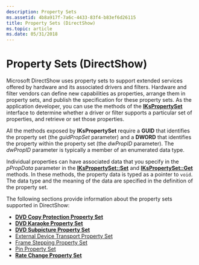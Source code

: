 ```yaml
---
description: Property Sets
ms.assetid: 4b8a917f-7a6c-4433-83f4-b83ef6d26115
title: Property Sets (DirectShow)
ms.topic: article
ms.date: 05/31/2018
---
```


# Property Sets (DirectShow)

Microsoft DirectShow uses property sets to support extended services offered by hardware and its associated drivers and filters. Hardware and filter vendors can define new capabilities as properties, arrange them in property sets, and publish the specification for these property sets. As the application developer, you can use the methods of the [**IKsPropertySet**](ikspropertyset.md) interface to determine whether a driver or filter supports a particular set of properties, and retrieve or set those properties.

All the methods exposed by **IKsPropertySet** require a **GUID** that identifies the property set (the *guidPropSet* parameter) and a **DWORD** that identifies the property within the property set (the *dwPropID* parameter). The *dwPropID* parameter is typically a member of an enumerated data type.

Individual properties can have associated data that you specify in the *pPropData* parameter in the [**IKsPropertySet::Set**](ikspropertyset-set.md) and [**IKsPropertySet::Get**](ikspropertyset-get.md) methods. In these methods, the property data is typed as a pointer to `void`. The data type and the meaning of the data are specified in the definition of the property set.

The following sections provide information about the property sets supported in DirectShow:

-   [**DVD Copy Protection Property Set**](dvd-copy-protection-property-set.md)
-   [**DVD Karaoke Property Set**](dvd-karaoke-property-set.md)
-   [**DVD Subpicture Property Set**](dvd-subpicture-property-set.md)
-   [External Device Transport Property Set](external-device-transport-property-set.md)
-   [Frame Stepping Property Set](frame-stepping-property-set.md)
-   [Pin Property Set](pin-property-set.md)
-   [**Rate Change Property Set**](rate-change-property-set.md)

 

 



